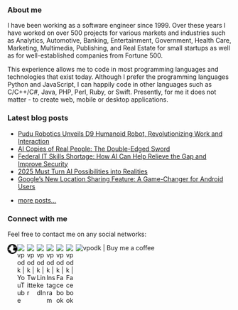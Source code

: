 ### About me

I have been working as a software engineer since 1999. Over these years I have worked on over 500 projects for various markets and industries such as Analytics, Automotive, Banking, Entertainment, Government, Health Care, Marketing, Multimedia, Publishing, and Real Estate for small startups as well as for well-established companies from Fortune 500.

This experience allows me to code in most programming languages and technologies that exist today. Although I prefer the programming languages Python and JavaScript, I can happily code in other languages such as C/C++/C#, Java, PHP, Perl, Ruby, or Swift. Presently, for me it does not matter - to create web, mobile or desktop applications.

### Latest blog posts

<!-- BLOG-POST-LIST:START -->
- [Pudu Robotics Unveils D9 Humanoid Robot, Revolutionizing Work and Interaction](https://medium.com/majordigest/pudu-robotics-unveils-d9-humanoid-robot-revolutionizing-work-and-interaction-149ab3a13b02?source=rss-22947912adc0------2)
- [AI Copies of Real People: The Double-Edged Sword](https://medium.com/majordigest/ai-copies-of-real-people-the-double-edged-sword-31f6655e5f0a?source=rss-22947912adc0------2)
- [Federal IT Skills Shortage: How AI Can Help Relieve the Gap and Improve Security](https://medium.com/majordigest/federal-it-skills-shortage-how-ai-can-help-relieve-the-gap-and-improve-security-d01007442d6b?source=rss-22947912adc0------2)
- [2025 Must Turn AI Possibilities into Realities](https://medium.com/readers-club/2025-must-turn-ai-possibilities-into-realities-c11688a37463?source=rss-22947912adc0------2)
- [Google’s New Location Sharing Feature: A Game-Changer for Android Users](https://medium.com/majordigest/googles-new-location-sharing-feature-a-game-changer-for-android-users-22728b1bc8e8?source=rss-22947912adc0------2)
<!-- BLOG-POST-LIST:END -->
- [more posts...](https://medium.com/@vpodk)

### Connect with me
Feel free to contact me on any social networks:

[<img align="left" alt="vpodk.com" width="22px" src="https://raw.githubusercontent.com/iconic/open-iconic/master/svg/globe.svg" />][website]
[<img align="left" alt="vpodk | YouTube" width="22px" src="https://cdn.jsdelivr.net/npm/simple-icons@v3/icons/youtube.svg" />][youtube]
[<img align="left" alt="vpodk | Twitter" width="22px" src="https://cdn.jsdelivr.net/npm/simple-icons@v3/icons/twitter.svg" />][twitter]
[<img align="left" alt="vpodk | LinkedIn" width="22px" src="https://cdn.jsdelivr.net/npm/simple-icons@v3/icons/linkedin.svg" />][linkedin]
[<img align="left" alt="vpodk | Instagram" width="22px" src="https://cdn.jsdelivr.net/npm/simple-icons@v3/icons/instagram.svg" />][instagram]
[<img align="left" alt="vpodk | Facebook" width="22px" src="https://cdn.jsdelivr.net/npm/simple-icons@v3/icons/facebook.svg" />][facebook]
[<img align="left" alt="vpodk | Facebook" width="22px" src="https://cdn.jsdelivr.net/npm/simple-icons@v3/icons/medium.svg" />][medium]
[<img align="left" alt="vpodk | Buy me a coffee" height="24px" src="https://cdn.buymeacoffee.com/buttons/default-yellow.png" />][buymeacoffee]
<br>

<!-- Meta data -->
[website]: https://vpodk.com
[twitter]: https://twitter.com/vpodk
[youtube]: https://youtube.com/@vpodk
[instagram]: https://instagram.com/vpodk
[linkedin]: https://linkedin.com/in/vpodk
[facebook]: https://facebook.com/vpodk
[medium]: https://medium.com/@vpodk
[buymeacoffee]: https://www.buymeacoffee.com/vpodk

